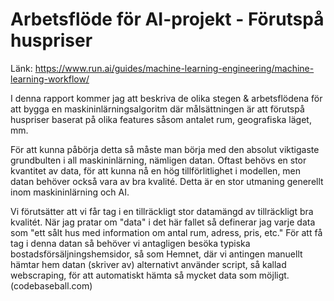 # Arbetsflöde för AI-projekt - Förutspå huspriser

Länk: https://www.run.ai/guides/machine-learning-engineering/machine-learning-workflow/

I denna rapport kommer jag att beskriva de olika stegen & arbetsflödena för att bygga en maskininlärningsalgoritm där målsättningen är att förutspå huspriser baserat på olika features såsom antalet rum, geografiska läget, mm.

För att kunna påbörja detta så måste man börja med den absolut viktigaste grundbulten i all maskininlärning, nämligen datan. Oftast behövs en stor kvantitet av data, för att kunna nå en hög tillförlitlighet i modellen, men datan behöver också vara av bra kvalité. Detta är en stor utmaning generellt inom maskininlärning och AI.

Vi förutsätter att vi får tag i en tillräckligt stor datamängd av tillräckligt bra kvalitét. När jag pratar om "data" i det här fallet så definerar jag varje data som "ett sålt hus med information om antal rum, adress, pris, etc."
För att få tag i denna datan så behöver vi antagligen besöka typiska bostadsförsäljningshemsidor, så som Hemnet, där vi antingen manuellt hämtar hem datan (skriver av) alternativt använder script, så kallad webscraping, för att automatiskt hämta så mycket data som möjligt. (codebaseball.com)




